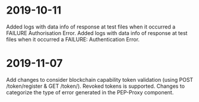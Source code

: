 # 2019-10-11
Added logs with data info of response at test files when it occurred a FAILURE Authorisation Error.
Added logs with data info of response at test files when it occurred a FAILURE: Authentication Error.
# 2019-11-07
Add changes to consider blockchain capability token validation (using POST /token/register & GET /token/<id>). Revoked tokens is supported.
Changes to categorize the type of error generated in the PEP-Proxy component.